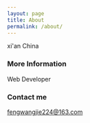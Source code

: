 ```yaml
---
layout: page
title: About
permalink: /about/
---
```

xi'an China
### More Information
Web Developer 
### Contact me

[fengwangjie224@163.com](mailto:fengwangjie224@163.com)
